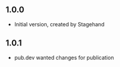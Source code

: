 ## 1.0.0

- Initial version, created by Stagehand

## 1.0.1

- pub.dev wanted changes for publication
